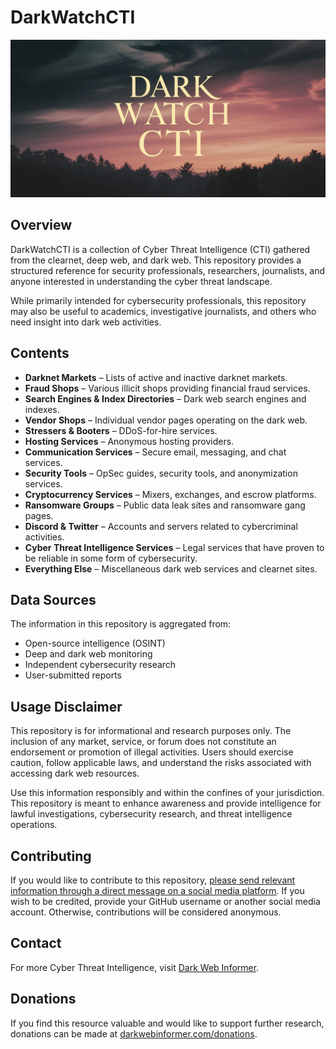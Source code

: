 # DarkWatchCTI

![DarkWatchCTI](images/darkwatchcti.png)

## Overview
DarkWatchCTI is a collection of Cyber Threat Intelligence (CTI) gathered from the clearnet, deep web, and dark web. This repository provides a structured reference for security professionals, researchers, journalists, and anyone interested in understanding the cyber threat landscape. 

While primarily intended for cybersecurity professionals, this repository may also be useful to academics, investigative journalists, and others who need insight into dark web activities.

## Contents
- **Darknet Markets** – Lists of active and inactive darknet markets.
- **Fraud Shops** – Various illicit shops providing financial fraud services.
- **Search Engines & Index Directories** – Dark web search engines and indexes.
- **Vendor Shops** – Individual vendor pages operating on the dark web.
- **Stressers & Booters** – DDoS-for-hire services.
- **Hosting Services** – Anonymous hosting providers.
- **Communication Services** – Secure email, messaging, and chat services.
- **Security Tools** – OpSec guides, security tools, and anonymization services.
- **Cryptocurrency Services** – Mixers, exchanges, and escrow platforms.
- **Ransomware Groups** – Public data leak sites and ransomware gang pages.
- **Discord & Twitter** – Accounts and servers related to cybercriminal activities.
- **Cyber Threat Intelligence Services** – Legal services that have proven to be reliable in some form of cybersecurity.
- **Everything Else** – Miscellaneous dark web services and clearnet sites.

## Data Sources
The information in this repository is aggregated from:
- Open-source intelligence (OSINT)
- Deep and dark web monitoring
- Independent cybersecurity research
- User-submitted reports

## Usage Disclaimer
This repository is for informational and research purposes only. The inclusion of any market, service, or forum does not constitute an endorsement or promotion of illegal activities. Users should exercise caution, follow applicable laws, and understand the risks associated with accessing dark web resources. 

Use this information responsibly and within the confines of your jurisdiction. This repository is meant to enhance awareness and provide intelligence for lawful investigations, cybersecurity research, and threat intelligence operations.

## Contributing
If you would like to contribute to this repository, [please send relevant information through a direct message on a social media platform](https://darkwebinformer.com/canary). If you wish to be credited, provide your GitHub username or another social media account. Otherwise, contributions will be considered anonymous. 

## Contact
For more Cyber Threat Intelligence, visit [Dark Web Informer](https://darkwebinformer.com).

## Donations
If you find this resource valuable and would like to support further research, donations can be made at [darkwebinformer.com/donations](https://darkwebinformer.com/donations).
